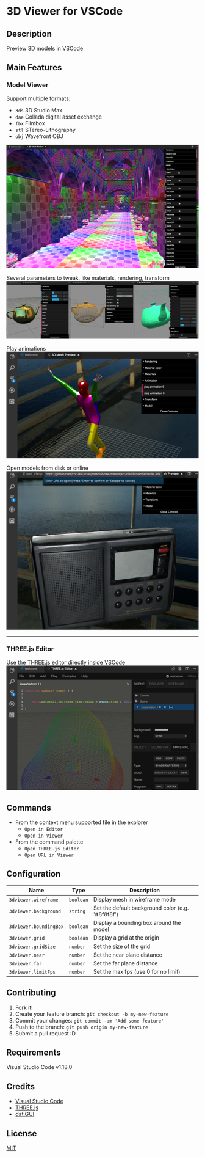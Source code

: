 # 3D Viewer for VSCode

## Description

Preview 3D models in VSCode

## Main Features

### Model Viewer
Support multiple formats:
* `3ds` 3D Studio Max
* `dae` Collada digital asset exchange
* `fbx` Filmbox
* `stl` STereo-Lithography
* `obj` Wavefront OBJ

![sponza](images/sponza.png)  
  

Several parameters to tweak, like materials, rendering, transform  
![teapot](images/teapot.png)  
  

Play animations
![animation](images/animation.png)
  

Open models from disk or online  
![online](images/online.png)
  
  ---
  
### THREE.js Editor
Use the [THREE.js editor](https://threejs.org/editor/) directly inside VSCode  
![editor](images/editor.png)
  

## Commands

* From the context menu supported file in the explorer
  * `Open in Editor`
  * `Open in Viewer`
* From the command palette
  * `Open THREE.js Editor`
  * `Open URL in Viewer`

## Configuration

|Name                   |Type      |Description
|-----------------------|----------|------------
|`3dviewer.wireframe`   |`boolean` |Display mesh in wireframe mode
|`3dviewer.background`  |`string`  |Set the default background color (e.g. '#8f8f8f')
|`3dviewer.boundingBox` |`boolean` |Display a bounding box around the model
|`3dviewer.grid`        |`boolean` |Display a grid at the origin
|`3dviewer.gridSize`    |`number`  |Set the size of the grid
|`3dviewer.near`        |`number`  |Set the near plane distance
|`3dviewer.far`         |`number`  |Set the far plane distance
|`3dviewer.limitFps`    |`number`  |Set the max fps (use 0 for no limit)

## Contributing

1. Fork it!
2. Create your feature branch: `git checkout -b my-new-feature`
3. Commit your changes: `git commit -am 'Add some feature'`
4. Push to the branch: `git push origin my-new-feature`
5. Submit a pull request :D

## Requirements

Visual Studio Code v1.18.0

## Credits

* [Visual Studio Code](https://code.visualstudio.com/)
* [THREE.js](https://threejs.org)
* [dat.GUI](http://workshop.chromeexperiments.com/examples/gui/#1--Basic-Usage)

## License

[MIT](LICENSE.md)